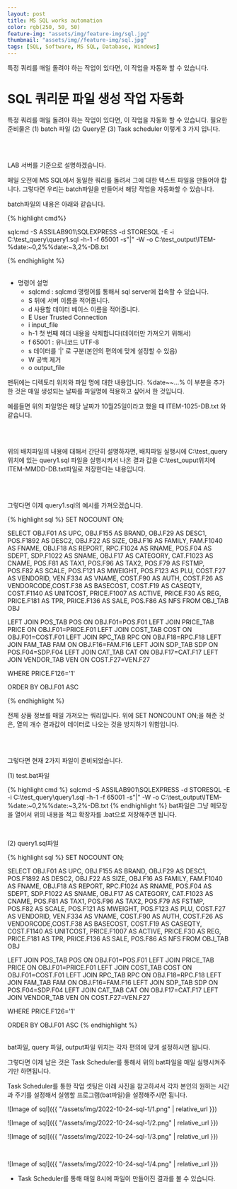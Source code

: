 ```yaml
---
layout: post
title: MS SQL works automation
color: rgb(250, 50, 50)
feature-img: "assets/img/feature-img/sql.jpg"
thumbnail: "assets/img//feature-img/sql.jpg"
tags: [SQL, Software, MS SQL, Database, Windows]
---
```



특정 쿼리를 매일 돌려야 하는 작업이 있다면, 이 작업을 자동화 할 수 있습니다.

# SQL 쿼리문 파일 생성 작업 자동화


특정 쿼리를 매일 돌려야 하는 작업이 있다면, 이 작업을 자동화 할 수 있습니다.
필요한 준비물은 
(1)	batch 파일
(2)	Query문
(3)	Task scheduler
이렇게 3 가지 입니다.


<br>
<br>

LAB 서버를 기준으로 설명하겠습니다.

매일 오전에 MS SQL에서 동일한 쿼리를 돌려서 그에 대한 텍스트 파일을 만들어야 합니다.
그렇다면 우리는 batch파일을 만들어서 해당 작업을 자동화할 수 있습니다.

batch파일의 내용은 아래와 같습니다.

{% highlight cmd%}

sqlcmd -S ASSILAB901\SQLEXPRESS -d STORESQL -E -i C:\test_query\query1.sql -h-1 -f 65001 -s"|" -W -o C:\test_output\ITEM-%date:~0,2%%date:~3,2%-DB.txt

{% endhighlight %}
<br>
<br>

- 명령어 설명
    - sqlcmd : sqlcmd 명령어를 통해서 sql server에 접속할 수 있습니다.
    - S 뒤에 서버 이름을 적어줍니다.
    - d 사용할 데이터 베이스 이름을 적어줍니다.
    - E User Trusted Connection
    - i input_file
    - h-1 첫 번째 헤더 내용을 삭제합니다(데이터만 가져오기 위해서)
    - f 65001 : 유니코드 UTF-8
    - s 데이터를 '|' 로 구분(본인의 편의에 맞게 설정할 수 있음)
    - W 공백 제거
    - o output_file


맨뒤에는 디렉토리 위치와 파일 명에 대한 내용입니다.
%date~~…% 이 부분을 추가한 것은 매일 생성되는 날짜를 파일명에 적용하고 싶어서 한 것입니다.

예를들면 위의 파일명은 해당 날짜가 10월25일이라고 했을 때
ITEM-1025-DB.txt 와 같습니다.

<br>
<br>

위의 배치파일의 내용에 대해서 간단히 설명하자면,
배치파일 실행시에
C:\test_query위치에 있는 query1.sql 파일을 실행시켜서 나온 결과 값을
C:\test_ouput위치에 ITEM-MMDD-DB.txt파일로 저장한다는 내용입니다.


<br>
<br>

그렇다면 이제 query1.sql의 예시를 가져오겠습니다.

{% highlight sql %}
SET NOCOUNT ON;

SELECT OBJ.F01 AS UPC, OBJ.F155 AS BRAND, OBJ.F29 AS DESC1, POS.F1892 AS DESC2, OBJ.F22 AS SIZE, 
OBJ.F16 AS FAMILY, FAM.F1040 AS FNAME, OBJ.F18 AS REPORT, RPC.F1024 AS RNAME, POS.F04 AS SDEPT, SDP.F1022 AS SNAME,
OBJ.F17 AS CATEGORY, CAT.F1023 AS CNAME,
POS.F81 AS TAX1, POS.F96 AS TAX2, POS.F79 AS FSTMP, POS.F82 AS SCALE, POS.F121 AS MWEIGHT, 
POS.F123 AS PLU, COST.F27 AS VENDORID, VEN.F334 AS VNAME, COST.F90 AS AUTH, COST.F26 AS VENDORCODE,COST.F38 AS BASECOST, 
COST.F19 AS CASEQTY, COST.F1140 AS UNITCOST, PRICE.F1007 AS ACTIVE, PRICE.F30 AS REG, 
PRICE.F181 AS TPR, PRICE.F136 AS SALE, POS.F86 AS NFS FROM OBJ_TAB OBJ

LEFT JOIN POS_TAB POS ON OBJ.F01=POS.F01 
LEFT JOIN PRICE_TAB PRICE ON OBJ.F01=PRICE.F01
LEFT JOIN COST_TAB COST ON OBJ.F01=COST.F01 
LEFT JOIN RPC_TAB RPC ON OBJ.F18=RPC.F18
LEFT JOIN FAM_TAB FAM ON OBJ.F16=FAM.F16
LEFT JOIN SDP_TAB SDP ON POS.F04=SDP.F04
LEFT JOIN CAT_TAB CAT ON OBJ.F17=CAT.F17
LEFT JOIN VENDOR_TAB VEN ON COST.F27=VEN.F27

WHERE PRICE.F126='1'

ORDER BY OBJ.F01 ASC

{% endhighlight %}

전체 상품 정보를 매일 가져오는 쿼리입니다.
위에 SET NONCOUNT ON;을 해준 것은, 열의 개수 결과값이 데이터로 나오는 것을 방지하기 위함입니다.

<br>
<br>

그렇다면 현재 2가지 파일이 준비되었습니다.

(1)	test.bat파일

{% highlight cmd %}
sqlcmd -S ASSILAB901\SQLEXPRESS -d STORESQL -E -i C:\test_query\query1.sql -h-1 -f 65001 -s"|" -W -o C:\test_output\ITEM-%date:~0,2%%date:~3,2%-DB.txt
{% endhighlight %}
bat파일은 그냥 메모장을 열어서 위의 내용을 적고 확장자를 .bat으로 저장해주면 됩니다.

<br>

(2)	query1.sql파일

{% highlight sql %}
SET NOCOUNT ON;

SELECT OBJ.F01 AS UPC, OBJ.F155 AS BRAND, OBJ.F29 AS DESC1, POS.F1892 AS DESC2, OBJ.F22 AS SIZE, 
OBJ.F16 AS FAMILY, FAM.F1040 AS FNAME, OBJ.F18 AS REPORT, RPC.F1024 AS RNAME, POS.F04 AS SDEPT, SDP.F1022 AS SNAME,
OBJ.F17 AS CATEGORY, CAT.F1023 AS CNAME,
POS.F81 AS TAX1, POS.F96 AS TAX2, POS.F79 AS FSTMP, POS.F82 AS SCALE, POS.F121 AS MWEIGHT, 
POS.F123 AS PLU, COST.F27 AS VENDORID, VEN.F334 AS VNAME, COST.F90 AS AUTH, COST.F26 AS VENDORCODE,COST.F38 AS BASECOST, 
COST.F19 AS CASEQTY, COST.F1140 AS UNITCOST, PRICE.F1007 AS ACTIVE, PRICE.F30 AS REG, 
PRICE.F181 AS TPR, PRICE.F136 AS SALE, POS.F86 AS NFS FROM OBJ_TAB OBJ

LEFT JOIN POS_TAB POS ON OBJ.F01=POS.F01 
LEFT JOIN PRICE_TAB PRICE ON OBJ.F01=PRICE.F01
LEFT JOIN COST_TAB COST ON OBJ.F01=COST.F01 
LEFT JOIN RPC_TAB RPC ON OBJ.F18=RPC.F18
LEFT JOIN FAM_TAB FAM ON OBJ.F16=FAM.F16
LEFT JOIN SDP_TAB SDP ON POS.F04=SDP.F04
LEFT JOIN CAT_TAB CAT ON OBJ.F17=CAT.F17
LEFT JOIN VENDOR_TAB VEN ON COST.F27=VEN.F27

WHERE PRICE.F126='1'

ORDER BY OBJ.F01 ASC
{% endhighlight %}
<br>
<br>

bat파일, query 파일, output파일 위치는 각자 편의에 맞게 설정하시면 됩니다.

그렇다면 이제 남은 것은 Task Scheduler를 통해서 위의 bat파일을 매일 실행시켜주기만 하면됩니다.

Task Scheduler를 통한 작업 셋팅은 아래 사진을 참고하셔서 각자 본인의 원하는 시간과 주기를 설정해서 실행할 프로그램(bat파일)을 설정해주시면 됩니다.

![Image of sql]({{ "/assets/img/2022-10-24-sql-1/1.png" | relative_url }})

![Image of sql]({{ "/assets/img/2022-10-24-sql-1/2.png" | relative_url }})

![Image of sql]({{ "/assets/img/2022-10-24-sql-1/3.png" | relative_url }})


<br>

![Image of sql]({{ "/assets/img/2022-10-24-sql-1/4.png" | relative_url }})
- Task Scheduler를 통해 매일 8시에 파일이 만들어진 결과를 볼 수 있습니다.